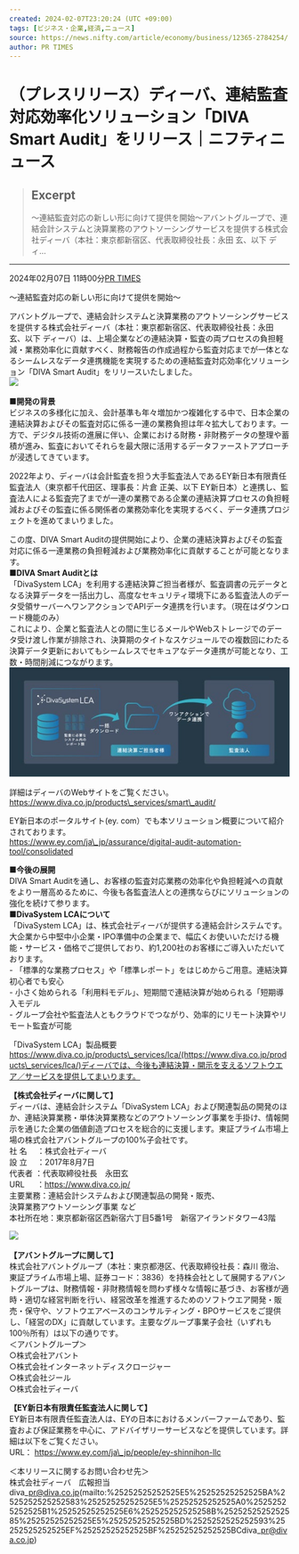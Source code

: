 ```yaml
---
created: 2024-02-07T23:20:24 (UTC +09:00)
tags: [ビジネス・企業,経済,ニュース]
source: https://news.nifty.com/article/economy/business/12365-2784254/
author: PR TIMES
---
```


# （プレスリリース）ディーバ、連結監査対応効率化ソリューション「DIVA Smart Audit」をリリース｜ニフティニュース

> ## Excerpt
> ～連結監査対応の新しい形に向けて提供を開始～アバントグループで、連結会計システムと決算業務のアウトソーシングサービスを提供する株式会社ディーバ（本社：東京都新宿区、代表取締役社長：永田 玄、以下 ディ…

---
2024年02月07日 11時00分[PR TIMES](https://news.nifty.com/vender/PR%20TIMES/12365/)

～連結監査対応の新しい形に向けて提供を開始～

アバントグループで、連結会計システムと決算業務のアウトソーシングサービスを提供する株式会社ディーバ（本社：東京都新宿区、代表取締役社長：永田 玄、以下 ディーバ）は、上場企業などの連結決算・監査の両プロセスの負担軽減・業務効率化に貢献すべく、財務報告の作成過程から監査対応までが一体となるシームレスなデータ連携機能を実現するための連結監査対応効率化ソリューション「DIVA Smart Audit」をリリースいたしました。  
![](%EF%BC%88%E3%83%97%E3%83%AC%E3%82%B9%E3%83%AA%E3%83%AA%E3%83%BC%E3%82%B9%EF%BC%89%E3%83%87%E3%82%A3%E3%83%BC%E3%83%90%E3%80%81%E9%80%A3%E7%B5%90%E7%9B%A3%E6%9F%BB%E5%AF%BE%E5%BF%9C%E5%8A%B9%E7%8E%87%E5%8C%96%E3%82%BD%E3%83%AA%E3%83%A5%E3%83%BC%E3%82%B7%E3%83%A7%E3%83%B3%E3%80%8CDIVA%20Smart%20Audit%E3%80%8D%E3%82%92%E3%83%AA%E3%83%AA%E3%83%BC%E3%82%B9%EF%BD%9C%E3%83%8B%E3%83%95%E3%83%86%E3%82%A3%E3%83%8B%E3%83%A5%E3%83%BC%E3%82%B9/16467-342-fbc954ab14125439e59c5cdcc7ac87f0-389x236.png)

****■開発の背景****  
ビジネスの多様化に加え、会計基準も年々増加かつ複雑化する中で、日本企業の連結決算およびその監査対応に係る一連の業務負担は年々拡大しております。一方で、デジタル技術の進展に伴い、企業における財務・非財務データの整理や蓄積が進み、監査においてそれらを最大限に活用するデータファーストアプローチが浸透してきています。

2022年より、ディーバは会計監査を担う大手監査法人であるEY新日本有限責任監査法人（東京都千代田区、理事長：片倉 正美、以下 EY新日本）と連携し、監査法人による監査完了までが一連の業務である企業の連結決算プロセスの負担軽減およびその監査に係る関係者の業務効率化を実現するべく、データ連携プロジェクトを進めてまいりました。

この度、DIVA Smart Auditの提供開始により、企業の連結決算およびその監査対応に係る一連業務の負担軽減および業務効率化に貢献することが可能となります。  
****■DIVA Smart Auditとは****  
「DivaSystem LCA」を利用する連結決算ご担当者様が、監査調書の元データとなる決算データを一括出力し、高度なセキュリティ環境下にある監査法人のデータ受領サーバーへワンアクションでAPIデータ連携を行います。（現在はダウンロード機能のみ）  
これにより、企業と監査法人との間に生じるメールやWebストレージでのデータ受け渡し作業が排除され、決算期のタイトなスケジュールでの複数回にわたる決算データ更新においてもシームレスでセキュアなデータ連携が可能となり、工数・時間削減につながります。  
![](%EF%BC%88%E3%83%97%E3%83%AC%E3%82%B9%E3%83%AA%E3%83%AA%E3%83%BC%E3%82%B9%EF%BC%89%E3%83%87%E3%82%A3%E3%83%BC%E3%83%90%E3%80%81%E9%80%A3%E7%B5%90%E7%9B%A3%E6%9F%BB%E5%AF%BE%E5%BF%9C%E5%8A%B9%E7%8E%87%E5%8C%96%E3%82%BD%E3%83%AA%E3%83%A5%E3%83%BC%E3%82%B7%E3%83%A7%E3%83%B3%E3%80%8CDIVA%20Smart%20Audit%E3%80%8D%E3%82%92%E3%83%AA%E3%83%AA%E3%83%BC%E3%82%B9%EF%BD%9C%E3%83%8B%E3%83%95%E3%83%86%E3%82%A3%E3%83%8B%E3%83%A5%E3%83%BC%E3%82%B9/16467-342-5d37fb62c2eae153289b7063ac6cf084-900x351.jpg)

詳細はディーバのWebサイトをご覧ください。  
https://www.diva.co.jp/products\_services/smart\_audit/

EY新日本のポータルサイト(ey. com）でも本ソリューション概要について紹介されております。  
https://www.ey.com/ja\_jp/assurance/digital-audit-automation-tool/consolidated

****■今後の展開****  
DIVA Smart Auditを通し、お客様の監査対応業務の効率化や負担軽減への貢献をより一層高めるために、今後も各監査法人との連携ならびにソリューションの強化を続けて参ります。  
****■DivaSystem LCAについて****  
「DivaSystem LCA」は、株式会社ディーバが提供する連結会計システムです。大企業から中堅中小企業・IPO準備中の企業まで、幅広くお使いいただける機能・サービス・価格でご提供しており、約1,200社のお客様にご導入いただいております。  
\- 「標準的な業務プロセス」や「標準レポート」をはじめからご用意。連結決算初心者でも安心  
\- 小さく始められる「利用料モデル」、短期間で連結決算が始められる「短期導入モデル  
\- グループ会社や監査法人ともクラウドでつながり、効率的にリモート決算やリモート監査が可能

「DivaSystem LCA」製品概要  
https://www.diva.co.jp/products\_services/lca/(https://www.diva.co.jp/products\_services/lca/)ディーバでは、今後も連結決算・開示を支えるソフトウエア／サービスを提供してまいります。

**【株式会社ディーバに関して】**  
ディーバは、連結会計システム「DivaSystem LCA」および関連製品の開発のほか、連結決算業務・単体決算業務などのアウトソーシング事業を手掛け、情報開示を通じた企業の価値創造プロセスを総合的に支援します。東証プライム市場上場の株式会社アバントグループの100%子会社です。  
社 名　 ：株式会社ディーバ  
設 立　 ：2017年8月7日  
代表者 ：代表取締役社長　永田玄  
URL 　 ：https://www.diva.co.jp/  
主要業務：連結会計システムおよび関連製品の開発・販売、  
決算業務アウトソーシング事業 など  
本社所在地：東京都新宿区西新宿六丁目5番1号　新宿アイランドタワー43階

![](%EF%BC%88%E3%83%97%E3%83%AC%E3%82%B9%E3%83%AA%E3%83%AA%E3%83%BC%E3%82%B9%EF%BC%89%E3%83%87%E3%82%A3%E3%83%BC%E3%83%90%E3%80%81%E9%80%A3%E7%B5%90%E7%9B%A3%E6%9F%BB%E5%AF%BE%E5%BF%9C%E5%8A%B9%E7%8E%87%E5%8C%96%E3%82%BD%E3%83%AA%E3%83%A5%E3%83%BC%E3%82%B7%E3%83%A7%E3%83%B3%E3%80%8CDIVA%20Smart%20Audit%E3%80%8D%E3%82%92%E3%83%AA%E3%83%AA%E3%83%BC%E3%82%B9%EF%BD%9C%E3%83%8B%E3%83%95%E3%83%86%E3%82%A3%E3%83%8B%E3%83%A5%E3%83%BC%E3%82%B9/16467-342-4af3f6b201ce73b314554b826c65d2f1-538x645.png)

**【アバントグループに関して】**  
株式会社アバントグループ（本社：東京都港区、代表取締役社長：森川 徹治、東証プライム市場上場、証券コード：3836）を持株会社として展開するアバントグループは、財務情報・非財務情報を問わず様々な情報に基づき、お客様が適時・適切な経営判断を行い、経営改革を推進するためのソフトウエア開発・販売・保守や、ソフトウエアベースのコンサルティング・BPOサービスをご提供し、「経営のDX」に貢献しています。主要なグループ事業子会社（いずれも100％所有）は以下の通りです。  
＜アバントグループ＞  
○株式会社アバント  
○株式会社インターネットディスクロージャー  
○株式会社ジール  
○株式会社ディーバ

**【EY新日本有限責任監査法人に関して】**  
EY新日本有限責任監査法人は、EYの日本におけるメンバーファームであり、監査および保証業務を中心に、アドバイザリーサービスなどを提供しています。詳細は以下をご覧ください。  
URL： https://www.ey.com/ja\_jp/people/ey-shinnihon-llc

＜本リリースに関するお問い合わせ先＞  
株式会社ディーバ　広報担当  
diva\_pr@diva.co.jp(mailto:%25252525252525E5%25252525252525BA%2525252525252583%25252525252525E5%25252525252525A0%25252525252525B1%25252525252525E6%252525252525258B%2525252525252585%25252525252525E5%25252525252525BD%2525252525252593%25252525252525EF%25252525252525BF%25252525252525BCdiva\_pr@diva.co.jp)
